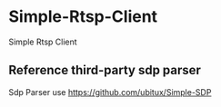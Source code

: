 # Simple-Rtsp-Client
Simple Rtsp Client

## Reference third-party sdp parser
Sdp Parser use https://github.com/ubitux/Simple-SDP
